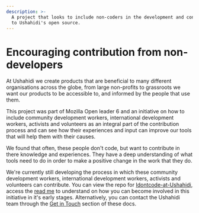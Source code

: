 ```yaml
---
description: >-
  A project that looks to include non-coders in the development and contribution
  to Ushahidi's open source.
---
```


# Encouraging contribution from non-developers

At Ushahidi we create products that are beneficial to many different organisations across the globe, from large non-profits to grassroots we want our products to be accessible to, and informed by the people that use them. 

This project was part of Mozilla Open leader 6 and an initiative on how to include community development workers, international development workers, activists and volunteers as an integral part of the contribution process and can see how their experiences and input can improve our tools that will help them with their causes.

We found that often, these people don't code, but want to contribute in there knowledge and experiences. They have a deep understanding of what tools need to do in order to make a positive change in the work that they do.

We're currently still developing the process in which these community development workers, international development workers, activists and volunteers can contribute. You can view the repo for [Idontcode-at-Ushahidi](https://github.com/Erioldoesdesign/Idontcode-at-Ushahidi), access the [read me](https://github.com/Erioldoesdesign/Idontcode-at-Ushahidi/blob/master/README.md) to understand on how you can become involved in this initiative in it's early stages. Alternatively, you can contact the Ushahidi team through the [Get in Touch](https://ushahidi.gitbook.io/platform-developer-documentation/contributing-or-getting-involved/get-in-touch) section of these docs.





